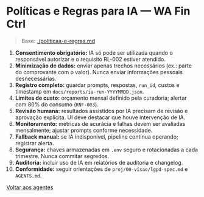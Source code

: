 <!-- proj/03-agentes-ia/politicas-e-regras-spec.md -->
# Políticas e Regras para IA — WA Fin Ctrl

> Base: [./politicas-e-regras.md](./politicas-e-regras.md)

1. **Consentimento obrigatório:** IA só pode ser utilizada quando o responsável autorizar e o requisito RL-002 estiver atendido.
2. **Minimização de dados:** enviar apenas trechos necessários (ex.: parte do comprovante com o valor). Nunca enviar informações pessoais desnecessárias.
3. **Registro completo:** guardar prompts, respostas, `run_id`, custos e timestamp em `docs/reports/ia-run-YYYYMMDD.json`.
4. **Limites de custo:** orçamento mensal definido pela curadoria; alertar com 80% do consumo (`RNF-003`).
5. **Revisão humana:** resultados assistidos por IA precisam de revisão e aprovação explícita. UI deve destacar que houve intervenção de IA.
6. **Monitoramento:** métricas de acurácia e falhas devem ser avaliadas mensalmente; ajustar prompts conforme necessidade.
7. **Fallback manual:** se IA indisponível, pipeline continua operando; registrar alerta.
8. **Segurança:** chaves armazenadas em `.env` seguro e rotacionadas a cada trimestre. Nunca commitar segredos.
9. **Auditoria:** incluir uso de IA em relatórios de auditoria e changelog.
10. **Conformidade:** seguir orientações de `proj/00-visao/lgpd-spec.md` e `AGENTS.md`.

[Voltar aos agentes](README-spec.md)
